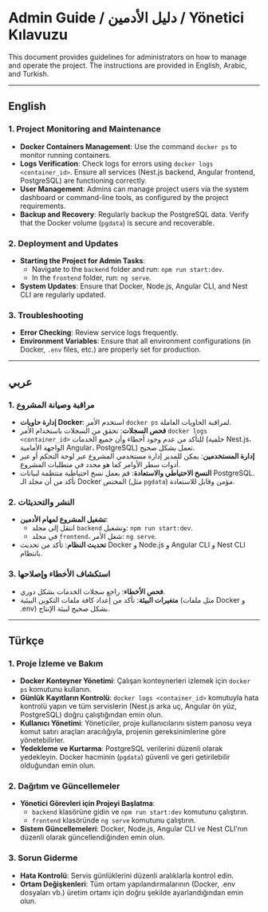 # Admin Guide / دليل الأدمين / Yönetici Kılavuzu

This document provides guidelines for administrators on how to manage and operate the project. The instructions are provided in English, Arabic, and Turkish.

---

## English

### 1. Project Monitoring and Maintenance
- **Docker Containers Management**: Use the command `docker ps` to monitor running containers.
- **Logs Verification**: Check logs for errors using `docker logs <container_id>`. Ensure all services (Nest.js backend, Angular frontend, PostgreSQL) are functioning correctly.
- **User Management**: Admins can manage project users via the system dashboard or command-line tools, as configured by the project requirements.
- **Backup and Recovery**: Regularly backup the PostgreSQL data. Verify that the Docker volume (`pgdata`) is secure and recoverable.

### 2. Deployment and Updates
- **Starting the Project for Admin Tasks**:
  - Navigate to the `backend` folder and run: `npm run start:dev`.
  - In the `frontend` folder, run: `ng serve`.
- **System Updates**: Ensure that Docker, Node.js, Angular CLI, and Nest CLI are regularly updated.

### 3. Troubleshooting
- **Error Checking**: Review service logs frequently.
- **Environment Variables**: Ensure that all environment configurations (in Docker, `.env` files, etc.) are properly set for production.

---

## عربي

### 1. مراقبة وصيانة المشروع
- **إدارة حاويات Docker**: استخدم الأمر `docker ps` لمراقبة الحاويات العاملة.
- **فحص السجلات**: تحقق من السجلات باستخدام الأمر `docker logs <container_id>` للتأكد من عدم وجود أخطاء وأن جميع الخدمات (خلفية Nest.js، الواجهة الأمامية Angular، PostgreSQL) تعمل بشكل صحيح.
- **إدارة المستخدمين**: يمكن للمدير إدارة مستخدمي المشروع عبر لوحة التحكم أو عبر أدوات سطر الأوامر كما هو محدد في متطلبات المشروع.
- **النسخ الاحتياطي والاستعادة**: قم بعمل نسخ احتياطية منتظمة لبيانات PostgreSQL. تأكد من أن مجلد الـ Docker المختص (مثل `pgdata`) مؤمن وقابل للاستعادة.

### 2. النشر والتحديثات
- **تشغيل المشروع لمهام الأدمين**:
  - انتقل إلى مجلد `backend` وتشغيل: `npm run start:dev`.
  - في مجلد `frontend`، شغل الأمر: `ng serve`.
- **تحديث النظام**: تأكد من تحديث Docker و Node.js و Angular CLI و Nest CLI بانتظام.

### 3. استكشاف الأخطاء وإصلاحها
- **فحص الأخطاء**: راجع سجلات الخدمات بشكل دوري.
- **متغيرات البيئة**: تأكد من إعداد كافة ملفات التكوين البيئية (مثل ملفات Docker و .env) بشكل صحيح لبيئة الإنتاج.

---

## Türkçe

### 1. Proje İzleme ve Bakım
- **Docker Konteyner Yönetimi**: Çalışan konteynerleri izlemek için `docker ps` komutunu kullanın.
- **Günlük Kayıtların Kontrolü**: `docker logs <container_id>` komutuyla hata kontrolü yapın ve tüm servislerin (Nest.js arka uç, Angular ön yüz, PostgreSQL) doğru çalıştığından emin olun.
- **Kullanıcı Yönetimi**: Yöneticiler, proje kullanıcılarını sistem panosu veya komut satırı araçları aracılığıyla, projenin gereksinimlerine göre yönetebilirler.
- **Yedekleme ve Kurtarma**: PostgreSQL verilerini düzenli olarak yedekleyin. Docker hacminin (`pgdata`) güvenli ve geri getirilebilir olduğundan emin olun.

### 2. Dağıtım ve Güncellemeler
- **Yönetici Görevleri için Projeyi Başlatma**:
  - `backend` klasörüne gidin ve `npm run start:dev` komutunu çalıştırın.
  - `frontend` klasöründe `ng serve` komutunu çalıştırın.
- **Sistem Güncellemeleri**: Docker, Node.js, Angular CLI ve Nest CLI'nın düzenli olarak güncellendiğinden emin olun.

### 3. Sorun Giderme
- **Hata Kontrolü**: Servis günlüklerini düzenli aralıklarla kontrol edin.
- **Ortam Değişkenleri**: Tüm ortam yapılandırmalarının (Docker, .env dosyaları vb.) üretim ortamı için doğru şekilde ayarlandığından emin olun.
